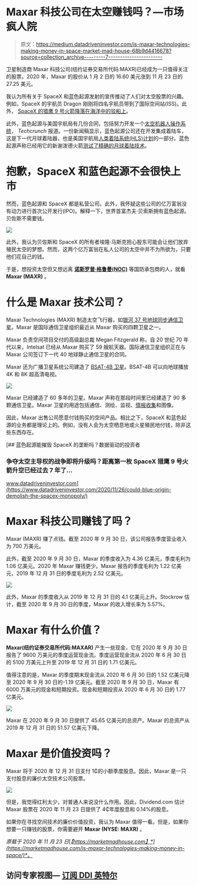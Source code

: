 # Maxar 科技公司在太空赚钱吗？—市场疯人院

> 原文：<https://medium.datadriveninvestor.com/is-maxar-technologies-making-money-in-space-market-mad-house-68b9d4416678?source=collection_archive---------7----------------------->

卫星制造商 Maxar 科技公司(纽约证券交易所代码:MAXR)已经成为一只值得关注的股票。2020 年，Maxar 的股价从 1 月 2 日的 16.60 美元涨到 11 月 23 日的 27.25 美元。

我认为所有关于 SpaceX 和蓝色起源发射的宣传推动了人们对太空股票的兴趣。例如，SpaceX 的宇航员 Dragon 刚刚将四名宇航员带到了国际空间站(ISS)。此外， [SpaceX 的猎鹰 9 号火箭降落在海洋中的驳船上](https://www.clickorlando.com/news/local/2020/11/19/expedition-64-crew-holds-briefing-on-iss/)。

此外，蓝色起源与美国宇航局有几份合同，包括努力开发一个[太空机器人操作系统](https://techcrunch.com/2020/11/09/nasa-partners-with-spacex-rocket-lab-blue-origin-and-others-for-test-flights-and-research/)， *Techcrunch* 报道。一份新闻稿显示，蓝色起源公司还在开发集成着陆车，这是下一代月球着陆器，也是美国宇航局[人类着陆系统(HLS)计划](https://techcrunch.com/2020/11/09/nasa-partners-with-spacex-rocket-lab-blue-origin-and-others-for-test-flights-and-research/)的一部分。蓝色起源声称已经用它的新谢泼德火箭[测试了精确的月球着陆技术](https://www.blueorigin.com/news/new-shepard-mission-ns-13-launch-updates)。

# 抱歉，SpaceX 和蓝色起源不会很快上市

然而，蓝色起源和 SpaceX 都是私营公司。此外，我怀疑这些公司的亿万富翁没有动力进行首次公开发行(IPO)。解释一下，世界首富杰夫·贝索斯拥有蓝色起源。贝佐斯不需要钱。

![](img/d7d29332365ab64a32369fc44ff8a89b.png)

此外，我认为贝佐斯和 SpaceX 的所有者埃隆·马斯克担心股东可能会让他们放弃殖民太空的梦想。然而，这两个亿万富翁在私人公司的太空中并不为所欲为，只要他们花自己的钱。

于是，想投资太空但又想远离 [**诺斯罗普·格鲁曼(NOC)**](https://marketmadhouse.com/is-northrop-grumman-noc-making-money-in-space/) 等国防承包商的人，就看 **Maxar (MAXR)** 。

# 什么是 Maxar 技术公司？

Maxar Technologies (MAXR) 制造太空飞行器，如[银河 37 号地球同步通信卫星](https://www.maxar.com/press-releases/maxar-awarded-contract-to-build-sixth-geostationary-communications-satellite-for-intelsat-in-2020)。Maxar 是国际通信卫星组织最近从 Maxar 购买的四颗卫星之一。

Maxar 负责空间项目交付的高级副总裁 Megan Fitzgerald 称，自 20 世纪 70 年代以来，Intelsat 已经从 Maxar 购买了 59 艘航天器。国际通信卫星组织正在与 Maxar 公司签订下一代 40 地球静止通信卫星的合同。

Maxar 还为广播卫星系统公司建造了 [BSAT-4B 卫星](https://en.wikipedia.org/wiki/BSAT-4b)。BSAT-4B 可以向地球播放 4K 和 8K 超高清电视。

![](img/28413a596c42a190709e6e307b12d21f.png)

Maxar 已经建造了 60 多年的卫星。Maxar 声称在那段时间里已经建造了 90 多颗通信卫星。Maxar 卫星的用途包括通信、测绘、监视、[情报收集](https://www.washingtonpost.com/brand-studio/wp/2020/09/16/feature/solving-our-earthly-problems-with-images-from-space/)和图像。

因此，Maxar 出售公司愿意付钱购买的空间产品。相比之下，SpaceX 和蓝色起源的业务都是理论上的。例如，没有人会为太空栖息地或火星殖民地付钱，除非这些东西存在。

[](https://www.datadriveninvestor.com/2020/11/26/could-blue-origin-demolish-the-spacex-monopoly/) [## 蓝色起源能摧毁 SpaceX 的垄断吗？数据驱动的投资者

### 争夺太空主导权的战争即将升级吗？距离第一枚 SpaceX 猎鹰 9 号火箭升空已经过去 7 年了…

www.datadriveninvestor.com](https://www.datadriveninvestor.com/2020/11/26/could-blue-origin-demolish-the-spacex-monopoly/) 

# Maxar 科技公司赚钱了吗？

Maxar (MAXR) 赚了点钱。截至 2020 年 9 月 30 日，该公司报告季度营业收入为 700 万美元。

此外，截至 2020 年 9 月 30 日，Maxar 的季度收入为 4.36 亿美元，季度毛利为 1.06 亿美元。2020 年 Maxar 赚钱更少。Maxar 报告的季度毛利为 1.22 亿美元，2019 年 12 月 31 日的季度毛利为 2.52 亿美元。

![](img/85aeec6eeb033cf2554feab6410497ea.png)

此外，Maxar 的季度收入从 2019 年 12 月 31 日的 4.1 亿美元上升。Stockrow 估计，截至 2020 年 9 月 30 日的季度，Maxar 的收入增长率为 5.57%。

# Maxar 有什么价值？

**Maxar(纽约证券交易所代码:MAXAR)** 产生一些现金，它在 2020 年 9 月 30 日报告了 9600 万美元的季度运营现金流。季度运营现金流从 2020 年 6 月 30 日的 5100 万美元上升至 2019 年 12 月 31 日的 1.71 亿美元。

值得注意的是，Maxar 的季度期末现金流从 2020 年 6 月 30 日的 1.52 亿美元降至 2020 年 9 月 30 日的-1.19 亿美元。截至 2020 年 9 月 30 日，Maxar 有 6000 万美元的现金和短期投资。现金和短期投资从 2020 年 6 月 30 日的 1.77 亿美元。

![](img/fdb7deef8e65a16fd32bb6743274da57.png)

Maxar 在 2020 年 9 月 30 日提供了 45.65 亿美元的总资产。Maxar 的总资产从 2019 年 12 月 31 日的 51.57 亿美元下降。

# Maxar 是价值投资吗？

Maxar 将于 2020 年 12 月 31 日支付 1₵的小额季度股息。因此，Maxar 是一只支付股息的廉价太空技术公司股票。

![](img/70caddb1a50e449f6477499b98f68706.png)

但是，我觉得红利太少，对普通人来说没什么作用。因此，Dividend.com 估计 Maxar 股票在 2020 年 11 月 23 日提供了 4₵年度股息和 0.14%的股息。

如果你在寻找空间技术的廉价价值投资，我认为 Maxar 值得一看。但是，如果你想要一只赚钱的股票，你需要避开 **Maxar (NYSE: MAXR)** 。

*原载于 2020 年 11 月 23 日*[*【https://marketmadhouse.com】*](https://marketmadhouse.com/is-maxar-technologies-making-money-in-space/)*。*

## 访问专家视图— [订阅 DDI 英特尔](https://datadriveninvestor.com/ddi-intel)